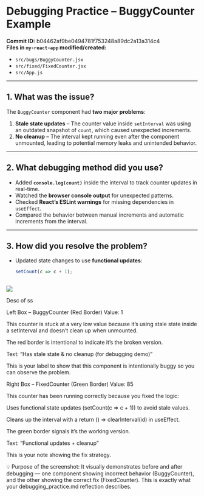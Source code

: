 # Debugging Practice – BuggyCounter Example

**Commit ID:** b04462af9be0494781f753248a89dc2a13a314c4  
**Files in `my-react-app` modified/created:**
- `src/bugs/BuggyCounter.jsx`
- `src/fixed/FixedCounter.jsx`
- `src/App.js`

---

## 1. What was the issue?
The `BuggyCounter` component had **two major problems**:  

1. **Stale state updates** – The counter value inside `setInterval` was using an outdated snapshot of `count`, which caused unexpected increments.  
2. **No cleanup** – The interval kept running even after the component unmounted, leading to potential memory leaks and unintended behavior.

---

## 2. What debugging method did you use?
- Added **`console.log(count)`** inside the interval to track counter updates in real-time.  
- Watched the **browser console output** for unexpected patterns.  
- Checked **React’s ESLint warnings** for missing dependencies in `useEffect`.  
- Compared the behavior between manual increments and automatic increments from the interval.

---

## 3. How did you resolve the problem?
- Updated state changes to use **functional updates**:
  ```javascript
  setCount(c => c + 1);
 

 ![ ](image-29.png)

 Desc of ss
 
 
Left Box – BuggyCounter (Red Border)
Value: 1

This counter is stuck at a very low value because it’s using stale state inside a setInterval and doesn’t clean up when unmounted.

The red border is intentional to indicate it’s the broken version.

Text: “Has stale state & no cleanup (for debugging demo)”

This is your label to show that this component is intentionally buggy so you can observe the problem.

Right Box – FixedCounter (Green Border)
Value: 85

This counter has been running correctly because you fixed the logic:

Uses functional state updates (setCount(c => c + 1)) to avoid stale values.

Cleans up the interval with a return () => clearInterval(id) in useEffect.

The green border signals it’s the working version.

Text: “Functional updates + cleanup”

This is your note showing the fix strategy.

💡 Purpose of the screenshot:
It visually demonstrates before and after debugging — one component showing incorrect behavior (BuggyCounter), and the other showing the correct fix (FixedCounter). This is exactly what your debugging_practice.md reflection describes.